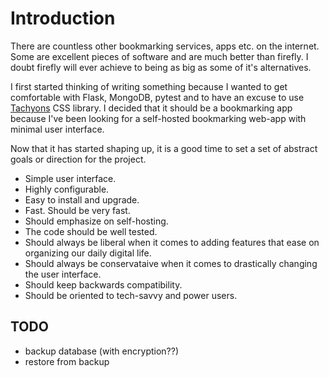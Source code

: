 # Introduction

There are countless other bookmarking services, apps etc. on the
internet. Some are excellent pieces of software and are much better
than firefly. I doubt firefly will ever achieve to being as big as
some of it's alternatives.

I first started thinking of writing something because I wanted to get
comfortable with Flask, MongoDB, pytest and to have an excuse to use
[Tachyons](https://tachyons.io ) CSS library. I decided that it should
be a bookmarking app because I've been looking for a self-hosted
bookmarking web-app with minimal user interface.

Now that it has started shaping up, it is a good time to set a set of
abstract goals or direction for the project.

* Simple user interface.
* Highly configurable.
* Easy to install and upgrade.
* Fast. Should be very fast.
* Should emphasize on self-hosting.
* The code should be well tested.
* Should always be liberal when it comes to adding features that ease
  on organizing our daily digital life.
* Should always be conservataive when it comes to drastically changing
  the user interface.
* Should keep backwards compatibility.
* Should be oriented to tech-savvy and power users.


## TODO

* backup database (with encryption??)
* restore from backup
